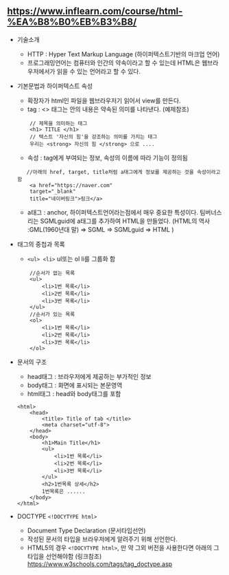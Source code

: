## https://www.inflearn.com/course/html-%EA%B8%B0%EB%B3%B8/


* 기술소개
    - HTTP : Hyper Text Markup Language (하이퍼텍스트기반의 마크업 언어)
    - 프로그래밍언어는 컴퓨터와 인간의 약속이라고 할 수 있는데 HTML은 웹브라우저에서가 읽을 수 있는 언어라고 할 수 있다.

* 기본문법과 하이퍼텍스트 속성
    - 확장자가 html인 파일을 웹브라우저기 읽어서 view를 만든다.
    - tag : <> 태그는 안의 내용은 약속된 의미를 나타낸다. (예제참조)
    ```
        // 제목을 의미하는 태그
        <h1> TITLE </h1>
        // 텍스트 '자신의 힘'을 강조하는 의미를 가지는 태그
        우리는 <strong> 자신의 힘 </strong> 으로 ....
    ``` 
    - 속성 : tag에게 부여되는 정보, 속성의 이름에 따라 기능이 정의됨
    ```
       //아래의 href, target, title처럼 a태그에게 정보를 제공하는 것을 속성이라고 함
        <a href="https://naver.com" 
        target="_blank"
        title="네이버링크">링크</a>
    ```
    - a태그 : anchor, 하이퍼텍스트언어라는점에서 매우 중요한 특성이다. 팀버너스리는 SGMLguid에 a태그를 추가하여 HTML을 만들었다. (HTML의 역사 :GML(1960년대 말) => SGML => SGMLguid => HTML ) 

* 태그의 중첩과 목록 
    -  `<ul> <li>` ul또는 ol li를 그룹화 함
    ```
        //순서가 없는 목록
        <ul>
            <li>1번 목록</li>
            <li>2번 목록</li>
            <li>3번 목록</li>
        </ul>
        //순서가 있는 목록
        <ol>
            <li>1번 목록</li>
            <li>2번 목록</li>
            <li>3번 목록</li>
        </ol>
    ```

* 문서의 구조
    - head태그 : 브라우저에게 제공하는 부가적인 정보 
    - body태그 : 화면에 표시되는 본문영역
    - html태그 : head와 body태그를 포함
    ```
    <html>
        <head>
            <title> Title of tab </title>
            <meta charset="utf-8">
        </head>
        <body>
            <h1>Main Title</h1>
            <ul>
                <li>1번 목록</li>
                <li>2번 목록</li>
                <li>3번 목록</li>
            </ul>
            <h2>1번목록 상세</h2>
            1번목록은 ......
        </body>
    </html>
    ```
* DOCTYPE  `<!DOCYTYPE html>`
    - Document Type Declaration (문서타입선언)
    - 작성된 문서의 타입을 브라우저에게 알려주기 위해 선언한다.
    - HTML5의 경우 `<!DOCYTYPE html>`, 만
    약 그외 버전을 사용한다면 아래의 그 타입을 선언해야함 (링크참조)
    https://www.w3schools.com/tags/tag_doctype.asp
